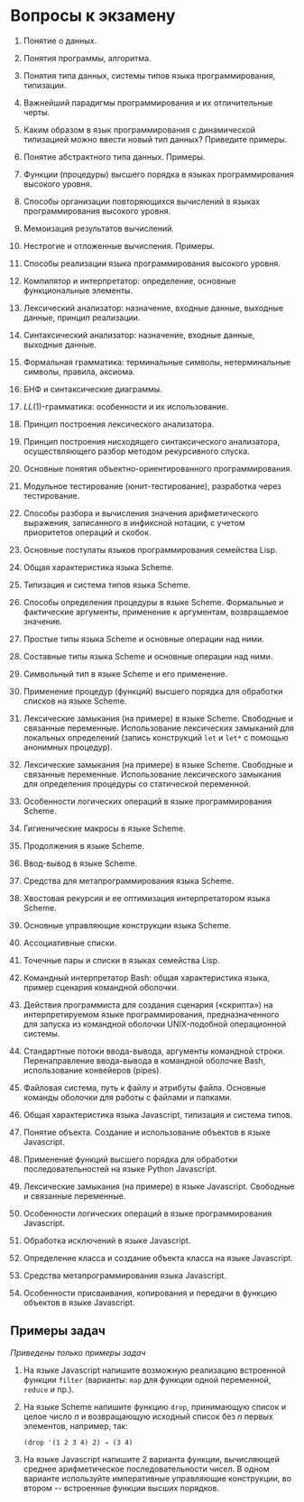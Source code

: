 # Вопросы к экзамену

1.  Понятие o данных.

2.  Понятия программы, алгоритма.

3.  Понятия типа данных, системы типов языка программирования, типизации.

4.  Важнейший парадигмы программирования и их отличительные черты.

5.  Каким образом в язык программирования с динамической типизацией можно ввести новый тип данных? Приведите примеры.

6.  Понятие абстрактного типа данных. Примеры.

7.  Функции (процедуры) высшего порядка в языках программирования высокого уровня.

8.  Способы организации повторяющихся вычислений в языках программирования высокого уровня.

9.  Мемоизация результатов вычислений.

10. Нестрогие и отложенные вычисления. Примеры.

11. Способы реализации языка программирования высокого уровня.

12. Компилятор и интерпретатор: определение, основные функциональные элементы.

13. Лексический анализатор: назначение, входные данные, выходные данные, принцип реализации.

14. Синтаксический анализатор: назначение, входные данные, выходные данные.

15. Формальная грамматика: терминальные символы, нетерминальные символы, правила, аксиома.

16. БНФ и синтаксические диаграммы.

17. *LL*(1)-грамматика: особенности и их использование.

18. Принцип построения лексического анализатора.

19. Принцип построения нисходящего синтаксического анализатора, осуществляющего разбор методом рекурсивного спуска.

20. Основные понятия объектно-ориентированного программирования.

21. Модульное тестирование (юнит-тестирование), разработка через тестирование.

22. Способы разбора и вычисления значения арифметического выражения, записанного в инфиксной нотации, с учетом приоритетов операций и скобок.

23.  Основные постулаты языков программирования семейства Lisp.

24.  Общая характеристика языка Scheme.

25.  Типизация и система типов языка Scheme.

26.  Способы определения процедуры в языке Scheme. Формальные и фактические аргументы, применение к аргументам, возвращаемое значение.

27.  Простые типы языка Scheme и основные операции над ними.

28.  Составные типы языка Scheme и основные операции над ними.

29.  Символьный тип в языке Scheme и его применение.

30.  Применение процедур (функций) высшего порядка для обработки списков на языке Scheme.

31.  Лексические замыкания (на примере) в языке Scheme. Свободные и связанные переменные. Использование лексических замыканий для локальных определений (запись конструкций `let` и `let*` с помощью анонимных процедур).

32. Лексические замыкания (на примере) в языке Scheme. Свободные и связанные переменные. Использование лексического замыкания для определения процедуры со статической переменной.

33. Особенности логических операций в языке программирования Scheme.

34. Гигиенические макросы в языке Scheme.

35. Продолжения в языке Scheme.

36. Ввод-вывод в языке Scheme.

37. Средства для метапрограммирования языка Scheme.

38. Хвостовая рекурсия и ее оптимизация интерпретатором языка Scheme.

39. Основные управляющие конструкции языка Scheme.

40. Ассоциативные списки.

41. Точечные пары и списки в языках семейства Lisp.

42. Командный интерпретатор Bash: общая характеристика языка, пример сценария командной оболочки.

43. Действия программиста для создания сценария («скрипта») на интерпретируемом языке программирования, предназначенного для запуска из командной оболочки UNIX-подобной операционной системы.

44. Стандартные потоки ввода-вывода, аргументы командной строки. Перенаправление ввода-вывода в командной оболочке Bash, использование конвейеров (pipes).

45. Файловая система, путь к файлу и атрибуты файла. Основные команды оболочки для работы с файлами и папками.

46.  Общая характеристика языка Javascript, типизация и система типов.

47.  Понятие объекта. Создание и использование объектов в языке Javascript.

48.  Применение функций высшего порядка для обработки последовательностей на языке Python Javascript.

52. Лексические замыкания (на примере) в языке Javascript. Свободные и связанные переменные. 

53. Особенности логических операций в языке программирования Javascript.

54. Обработка исключений в языке Javascript.

57. Определение класса и создание объекта класса на языке Javascript.

59. Средства метапрограммирования языка Javascript.

60. Особенности присваивания, копирования и передачи в функцию объектов в языке Javascript.

## Примеры задач

*Приведены только примеры задач* 

1.  На языке Javascript напишите возможную реализацию встроенной функции `filter` (варианты: `map` для функции одной переменной, `reduce` и пр.).

2.  На языке Scheme напишите функцию `drop`, принимающую список и целое число *n* и возвращающую исходный список без *n* первых элементов, например, так:

    ```nohighlight
    (drop '(1 2 3 4) 2) ⇒ (3 4)
    ```

4.  На языке Javascript напишите 2 варианта функции, вычисляющей среднее арифметическое последовательности чисел. В одном варианте используйте императивные управляющие конструкции, во втором -- встроенные функции высших порядков.

